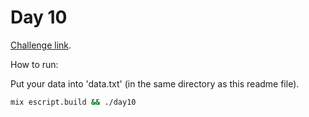 # Day 10

[Challenge link](https://adventofcode.com/2015/day/10).

How to run:

Put your data into 'data.txt' (in the same directory as this readme file).

```sh
mix escript.build && ./day10
```
